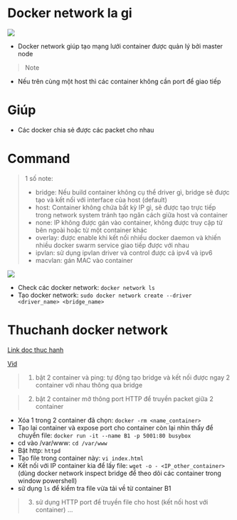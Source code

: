 # Docker network la gi

![](https://media.geeksforgeeks.org/wp-content/uploads/20230426184651/microsoft-azure-load-balancing.webp)

- Docker network giúp tạo mạng lưới container được quản lý bởi master node

> Note

- Nếu trên cùng một host thì các container không cần port để giao tiếp

# Giúp
- Các docker chia sẻ được các packet cho nhau

# Command

> 1 số note:
> - bridge: Nếu build container không cụ thể driver gì, bridge sẽ được tạo và kết nối với interface của host (default)
> - host: Container không chứa bất kỳ IP gì, sẽ được tạo trực tiếp trong network system tránh tạo ngăn cách giữa host và container
> - none: IP không được gán vào container, không được truy cập từ bên ngoài hoặc từ một container khác
> - overlay: được enable khi kết nối nhiều docker daemon và khiến nhiều docker swarm service giao tiếp được với nhau
> - ipvlan: sử dụng ipvlan driver và control được cả ipv4 và ipv6
> - macvlan: gán MAC vào container

![](https://media.geeksforgeeks.org/wp-content/uploads/20230419172809/Docker-network-1.webp)

- Check các docker network: `docker network ls`
- Tạo docker network: `sudo docker network create --driver <driver_name> <bridge_name>`

# Thuchanh docker network

[Link doc thuc hanh](https://github.com/JoinGame-A36664/docker-docs/blob/master/docs/docker-coban/docker-network.md)

[Vid](https://youtu.be/IBZp5NhwKlM?si=_19_7gsvi_IWeH37)

> 1. bật 2 container và ping: tự động tạo bridge và kết nối được ngay 2 container với nhau thông qua bridge

> 2. bật 2 container mở thông port HTTP để truyền packet giữa 2 container
- Xóa 1 trong 2 container đã chọn: `docker -rm <name_container>`
- Tạo lại container và expose port cho container còn lại nhìn thấy để chuyển file: `docker run -it --name B1 -p 5001:80 busybox`
- cd vào /var/www: `cd /var/www`
- Bật http: `httpd`
- Tạo file trong container này: `vi index.html`
- Kết nối với IP container kia để lấy file: `wget -o - <IP_other_container>` (dùng docker network inspect bridge để theo dõi các container trong window powershell)
- sử dụng `ls` để kiểm tra file vừa tải về từ container B1

> 3. sử dụng HTTP port để truyền file cho host (kết nối host với container)
...

